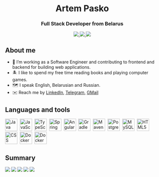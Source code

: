 <div id="header" align="center">
    <h1>Artem Pasko</h1>
    <h3>Full Stack Developer from Belarus</h3>
</div>
<div id="social" align="center">
    <a href="https://www.linkedin.com/in/artempasko/">
        <img src="https://img.shields.io/badge/LinkedIn-blue?style=for-the-badge&logo=linkedin&logoColor=white"/>
    </a>
    <a href="https://t.me/guramiArt">
        <img src="https://img.shields.io/badge/Telegram-blue?style=for-the-badge&logo=telegram&logoColor=white"/>
    </a>
    <a href="mailto: artem.pasko.dev@gmail.com">
        <img src="https://img.shields.io/badge/Gmail-blue?style=for-the-badge&logo=gmail&logoColor=white"/>
    </a>
</div>

## About me
- :briefcase: I’m working as a Software Engineer and contributing to frontend and backend for building web applications.
- :desert_island: I like to spend my free time reading books and playing computer games.
- :world_map: I speak English, Belarusian and Russian.
- :envelope: Reach me by [LinkedIn](https://www.linkedin.com/in/artempasko/), [Telegram](https://t.me/guramiArt), [GMail](mailto:artem.pasko.dev@gmail.com)

## Languages and tools
<div>
  <img src="https://cdn.jsdelivr.net/gh/devicons/devicon@latest/icons/java/java-original.svg" title="Java" alt="Java" width="40" height="40"/>&nbsp;
  <img src="https://cdn.jsdelivr.net/gh/devicons/devicon@latest/icons/javascript/javascript-original.svg" title="JavaScript" alt="JavaScript" width="40" height="40"/>&nbsp;
  <img src="https://cdn.jsdelivr.net/gh/devicons/devicon@latest/icons/typescript/typescript-original.svg" title="TypeScript" alt="TypeScript" width="40" height="40"/>&nbsp;
  <img src="https://cdn.jsdelivr.net/gh/devicons/devicon@latest/icons/spring/spring-original.svg" title="Spring" alt="Spring" width="40" height="40"/>&nbsp;
  <img src="https://cdn.jsdelivr.net/gh/devicons/devicon@latest/icons/angular/angular-original.svg" title="Angular" alt="Angular" width="40" height="40"/>&nbsp;
  <img src="https://cdn.jsdelivr.net/gh/devicons/devicon@latest/icons/gradle/gradle-original.svg" title="Gradle" alt="Gradle" width="40" height="40"/>&nbsp;
  <img src="https://cdn.jsdelivr.net/gh/devicons/devicon@latest/icons/maven/maven-original.svg" title="Maven" alt="Maven" width="40" height="40"/>&nbsp;
  <img src="https://cdn.jsdelivr.net/gh/devicons/devicon@latest/icons/postgresql/postgresql-original.svg" title="PostgreSQL" alt="PostgreSQL" width="40" height="40"/>&nbsp;
  <img src="https://cdn.jsdelivr.net/gh/devicons/devicon@latest/icons/mysql/mysql-original.svg" title="MySQL" alt="MySQL" width="40" height="40"/>&nbsp;
  <img src="https://cdn.jsdelivr.net/gh/devicons/devicon@latest/icons/html5/html5-original.svg" title="HTML5" alt="HTML5" width="40" height="40"/>&nbsp;
  <img src="https://cdn.jsdelivr.net/gh/devicons/devicon@latest/icons/css3/css3-original.svg" title="CSS" alt="CSS" width="40" height="40"/>&nbsp;
  <img src="https://cdn.jsdelivr.net/gh/devicons/devicon@latest/icons/docker/docker-original.svg" title="Docker" alt="Docker" width="40" height="40"/>&nbsp;
  <img src="https://cdn.jsdelivr.net/gh/devicons/devicon@latest/icons/git/git-original.svg" title="Docker" alt="Docker" width="40" height="40"/>&nbsp;
</div>

## Summary
![](http://github-profile-summary-cards.vercel.app/api/cards/profile-details?username=artempasko&theme=github_dark)
![](http://github-profile-summary-cards.vercel.app/api/cards/repos-per-language?username=artempasko&theme=github_dark)
![](http://github-profile-summary-cards.vercel.app/api/cards/most-commit-language?username=artempasko&theme=github_dark)
![](http://github-profile-summary-cards.vercel.app/api/cards/stats?username=artempasko&theme=github_dark)
![](http://github-profile-summary-cards.vercel.app/api/cards/productive-time?username=artempasko&theme=github_dark&utcOffset=3)

